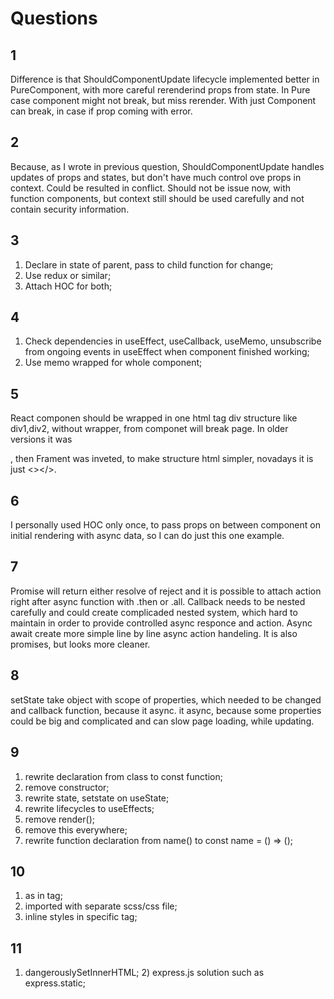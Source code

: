 # Questions

## 1

Difference is that ShouldComponentUpdate lifecycle implemented better in PureComponent, with more careful rerenderind props from state. In Pure case component might not break, but miss rerender. With just Component can break, in case if prop coming with error. 

## 2

Because, as I wrote in previous question, ShouldComponentUpdate handles updates of props and states, but don't have much control ove props in context. Could be resulted in conflict. Should not be issue now, with function components, but context still should be used carefully and not contain security information.

## 3

1) Declare in state of parent, pass to child function for change;
2) Use redux or similar;
3) Attach HOC for both;

## 4

1) Check dependencies in useEffect, useCallback, useMemo, unsubscribe from ongoing events in useEffect when component finished working;
2) Use memo wrapped for whole component;

## 5

React componen should be wrapped in one html tag div structure like div1,div2, without wrapper, from componet will break page. In older versions it was <div>, then Frament was inveted, to make structure html simpler, novadays it is just <></>.

## 6

I personally used HOC only once, to pass props on between component on initial rendering with async data, so I can do just this one example.

## 7

Promise will return either resolve of reject and it is possible to attach action right after async function with .then or .all. Callback needs to be nested carefully and could create complicaded nested system, which hard to maintain in order to provide controlled async responce and action. Async await create more simple line by line async action handeling. It is also promises, but looks more cleaner.

## 8

setState take object with scope of properties, which  needed to be changed and callback function, because it async. it async, because some properties could be big and complicated and can slow page loading, while updating.

## 9

1) rewrite declaration from class to const function;
2) remove constructor;
3) rewrite state, setstate on useState;
4) rewrite lifecycles to useEffects;
5) remove render();
6) remove this everywhere;
7) rewrite function declaration from name() to const name = () => ();

## 10

1) as in <style> </style> tag;
2) imported with separate scss/css file;
3) inline styles in specific tag;

## 11

1) dangerouslySetInnerHTML; 2) express.js solution such as express.static;
